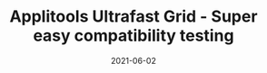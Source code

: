 ---
categories:
- Software Testing
date: '2021-06-02'
title: Applitools Ultrafast Grid - Super easy compatibility testing
---